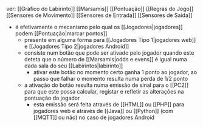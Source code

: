 ver:
	[[Gráfico do Labirinto]]
	[[Marsamis]]
	[[Pontuação]]
	[[Regras do Jogo]]
	[[Sensores de Movimento]]
	[[Sensores de Entrada]]
	[[Sensores de Saída]]

- é efetivamente o mecanismo pelo qual os [[Jogadores|jogadores]] podem [[Pontuação|marcar pontos]]
	- presente em alguma forma para [[Jogadores Tipo 1|jogadores web]] e [[Jogadores Tipo 2|jogadores Android]]
	- consiste num botão que pode ser ativado pelo jogador quando este deteta que o número de [[Marsamis|odds e evens]] é igual numa dada sala do seu [[Labirintos|labirinto]]
		- ativar este botão no momento certo ganha 1 ponto ao jogador, ao passo que falhar o momento resulta numa perda de 1/2 ponto
	- a ativação do botão resulta numa emissão de sinal para o [[PC2]] para que este possa calcular, registar e refletir as alterações na pontuação do jogador
		- esta emissão será feita através de [[HTML]] ou [[PHP]] para jogadores web e através de [[Java]] ou [[Python]] (com [[MQTT]] ou não) no caso de  jogadores Android
